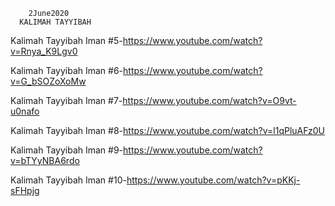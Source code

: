         2June2020
      KALIMAH TAYYIBAH
      
Kalimah Tayyibah Iman #5-https://www.youtube.com/watch?v=Rnya_K9Lgv0

Kalimah Tayyibah Iman #6-https://www.youtube.com/watch?v=G_bSOZoXoMw

Kalimah Tayyibah Iman #7-https://www.youtube.com/watch?v=O9vt-u0nafo

Kalimah Tayyibah Iman #8-https://www.youtube.com/watch?v=l1qPluAFz0U

Kalimah Tayyibah Iman #9-https://www.youtube.com/watch?v=bTYyNBA6rdo

Kalimah Tayyibah Iman #10-https://www.youtube.com/watch?v=pKKj-sFHpjg
